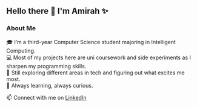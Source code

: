 ## Hello there 👋 I'm Amirah ✨

### About Me  

🎓 I’m a third-year Computer Science student majoring in Intelligent Computing.<br/>
💻 Most of my projects here are uni coursework and side experiments as I sharpen my programming skills.<br/>
🔎 Still exploring different areas in tech and figuring out what excites me most.<br/> 
🌱 Always learning, always curious.<br/>   

📫 Connect with me on [LinkedIn](https://www.linkedin.com/in/amirah-amiruddin) <br/>
